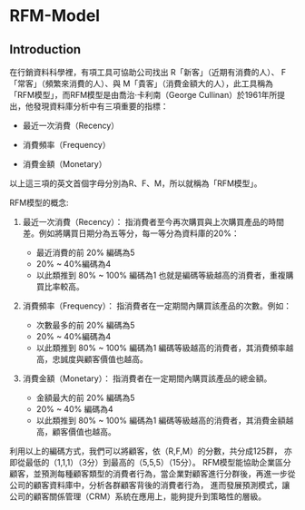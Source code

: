 # RFM-Model
## Introduction
在行銷資料科學裡，有項工具可協助公司找出 R「新客」（近期有消費的人）、 F「常客」（頻繁來消費的人）、與 M「貴客」（消費金額大的人），此工具稱為「RFM模型」，而RFM模型是由喬治·卡利南（George Cullinan）於1961年所提出，他發現資料庫分析中有三項重要的指標：

- 最近一次消費（Recency）
+ 消費頻率（Frequency）
* 消費金額（Monetary）

以上這三項的英文首個字母分別為R、F、M，所以就稱為「RFM模型」。
  
RFM模型的概念:
1. 最近一次消費（Recency）： 指消費者至今再次購買與上次購買產品的時間差。例如將購買日期分為五等分，每一等分為資料庫的20%：
   - 最近消費的前 20% 編碼為5
   - 20% ~ 40%編碼為4
   - 以此類推到 80% ~ 100% 編碼為1 也就是編碼等級越高的消費者，重複購買比率較高。
  
2. 消費頻率（Frequency）： 指消費者在一定期間內購買該產品的次數。例如：
   - 次數最多的前 20% 編碼為5
   - 20% ~ 40%編碼為4
   - 以此類推到 80% ~ 100% 編碼為1 編碼等級越高的消費者，其消費頻率越高，忠誠度與顧客價值也越高。
  
3. 消費金額（Monetary）： 指消費者在一定期間內購買該產品的總金額。
   - 金額最大的前 20% 編碼為5
   - 20% ~ 40% 編碼為4
   - 以此類推到 80% ~ 100% 編碼為1 編碼等級越高的消費者，其消費金額越高，顧客價值也越高。

利用以上的編碼方式，我們可以將顧客，依（R,F,M）的分數，共分成125群， 亦即從最低的（1,1,1）（3分）到最高的（5,5,5）（15分）。
RFM模型能協助企業區分顧客，並預測每種顧客類型的消費者行為，當企業對顧客進行分群後，再進一步從公司的顧客資料庫中，分析各群顧客背後的消費者行為， 進而發展預測模式，讓公司的顧客關係管理（CRM）系統在應用上，能夠提升到策略性的層級。
